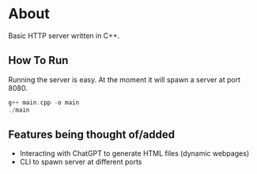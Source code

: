 # About
Basic HTTP server written in C++.

## How To Run
Running the server is easy. At the moment it will spawn a server at port 8080. 

```c++
g++ main.cpp -o main
./main
```
## Features being thought of/added
+ Interacting with ChatGPT to generate HTML files (dynamic webpages)
+ CLI to spawn server at different ports



